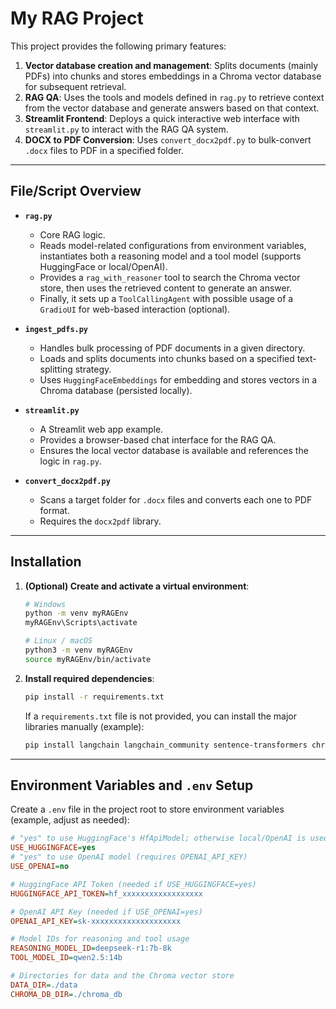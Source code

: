 # My RAG Project

This project provides the following primary features:

1. **Vector database creation and management**: Splits documents (mainly PDFs) into chunks and stores embeddings in a Chroma vector database for subsequent retrieval.  
2. **RAG QA**: Uses the tools and models defined in `rag.py` to retrieve context from the vector database and generate answers based on that context.  
3. **Streamlit Frontend**: Deploys a quick interactive web interface with `streamlit.py` to interact with the RAG QA system.  
4. **DOCX to PDF Conversion**: Uses `convert_docx2pdf.py` to bulk-convert `.docx` files to PDF in a specified folder.

---

## File/Script Overview

- **`rag.py`**  
  - Core RAG logic.  
  - Reads model-related configurations from environment variables, instantiates both a reasoning model and a tool model (supports HuggingFace or local/OpenAI).  
  - Provides a `rag_with_reasoner` tool to search the Chroma vector store, then uses the retrieved content to generate an answer.  
  - Finally, it sets up a `ToolCallingAgent` with possible usage of a `GradioUI` for web-based interaction (optional).

- **`ingest_pdfs.py`**  
  - Handles bulk processing of PDF documents in a given directory.  
  - Loads and splits documents into chunks based on a specified text-splitting strategy.  
  - Uses `HuggingFaceEmbeddings` for embedding and stores vectors in a Chroma database (persisted locally).  

- **`streamlit.py`**  
  - A Streamlit web app example.  
  - Provides a browser-based chat interface for the RAG QA.  
  - Ensures the local vector database is available and references the logic in `rag.py`.  

- **`convert_docx2pdf.py`**  
  - Scans a target folder for `.docx` files and converts each one to PDF format.  
  - Requires the `docx2pdf` library.  

---

## Installation

1. **(Optional) Create and activate a virtual environment**:

    ```bash
    # Windows
    python -m venv myRAGEnv
    myRAGEnv\Scripts\activate

    # Linux / macOS
    python3 -m venv myRAGEnv
    source myRAGEnv/bin/activate
    ```

2. **Install required dependencies**:

    ```bash
    pip install -r requirements.txt
    ```
    
    If a `requirements.txt` file is not provided, you can install the major libraries manually (example):
    ```bash
    pip install langchain langchain_community sentence-transformers chromadb streamlit gradio python-dotenv docx2pdf
    ```

---

## Environment Variables and `.env` Setup

Create a `.env` file in the project root to store environment variables (example, adjust as needed):

```ini
# "yes" to use HuggingFace's HfApiModel; otherwise local/OpenAI is used
USE_HUGGINGFACE=yes
# "yes" to use OpenAI model (requires OPENAI_API_KEY)
USE_OPENAI=no

# HuggingFace API Token (needed if USE_HUGGINGFACE=yes)
HUGGINGFACE_API_TOKEN=hf_xxxxxxxxxxxxxxxxxx

# OpenAI API Key (needed if USE_OPENAI=yes)
OPENAI_API_KEY=sk-xxxxxxxxxxxxxxxxxxxx

# Model IDs for reasoning and tool usage
REASONING_MODEL_ID=deepseek-r1:7b-8k
TOOL_MODEL_ID=qwen2.5:14b

# Directories for data and the Chroma vector store
DATA_DIR=./data
CHROMA_DB_DIR=./chroma_db
